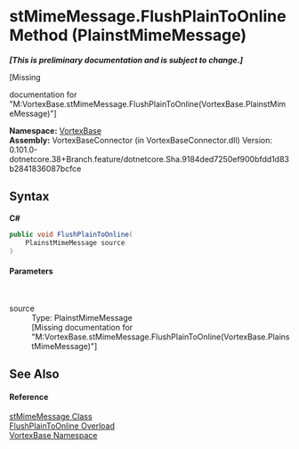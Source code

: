 # stMimeMessage.FlushPlainToOnline Method (PlainstMimeMessage)
 _**\[This is preliminary documentation and is subject to change.\]**_

\[Missing <summary> documentation for "M:VortexBase.stMimeMessage.FlushPlainToOnline(VortexBase.PlainstMimeMessage)"\]

**Namespace:**&nbsp;<a href="N_VortexBase.md">VortexBase</a><br />**Assembly:**&nbsp;VortexBaseConnector (in VortexBaseConnector.dll) Version: 0.101.0-dotnetcore.38+Branch.feature/dotnetcore.Sha.9184ded7250ef900bfdd1d83b2841836087bcfce

## Syntax

**C#**<br />
``` C#
public void FlushPlainToOnline(
	PlainstMimeMessage source
)
```


#### Parameters
&nbsp;<dl><dt>source</dt><dd>Type: PlainstMimeMessage<br />\[Missing <param name="source"/> documentation for "M:VortexBase.stMimeMessage.FlushPlainToOnline(VortexBase.PlainstMimeMessage)"\]</dd></dl>

## See Also


#### Reference
<a href="T_VortexBase_stMimeMessage.md">stMimeMessage Class</a><br /><a href="Overload_VortexBase_stMimeMessage_FlushPlainToOnline.md">FlushPlainToOnline Overload</a><br /><a href="N_VortexBase.md">VortexBase Namespace</a><br />